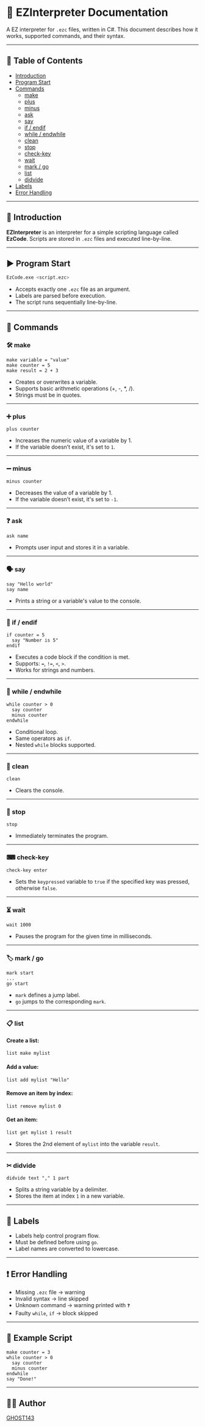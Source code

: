 # 📘 EZInterpreter Documentation

A EZ interpreter for `.ezc` files, written in C#. This document describes how it works, supported commands, and their syntax.

---

## 📁 Table of Contents

- [Introduction](#introduction)
- [Program Start](#program-start)
- [Commands](#commands)
  - [make](#make)
  - [plus](#plus)
  - [minus](#minus)
  - [ask](#ask)
  - [say](#say)
  - [if / endif](#-if--endif)
  - [while / endwhile](#while--endwhile)
  - [clean](#clean)
  - [stop](#stop)
  - [check-key](#check-key)
  - [wait](#wait)
  - [mark / go](#mark--go)
  - [list](#list)
  - [didvide](#didvide)
- [Labels](#labels)
- [Error Handling](#error-handling)

---

## 🧭 Introduction

**EZInterpreter** is an interpreter for a simple scripting language called **EzCode**. Scripts are stored in `.ezc` files and executed line-by-line.

---

## ▶ Program Start

```bash
EzCode.exe <script.ezc>
```

- Accepts exactly one `.ezc` file as an argument.
- Labels are parsed before execution.
- The script runs sequentially line-by-line.

---

## 🧩 Commands

### 🛠️ make

```ezc
make variable = "value"
make counter = 5
make result = 2 + 3
```

- Creates or overwrites a variable.
- Supports basic arithmetic operations (+, -, *, /).
- Strings must be in quotes.

---

### ➕ plus

```ezc
plus counter
```

- Increases the numeric value of a variable by 1.
- If the variable doesn’t exist, it's set to `1`.

---

### ➖ minus

```ezc
minus counter
```

- Decreases the value of a variable by 1.
- If the variable doesn’t exist, it's set to `-1`.

---

### ❓ ask

```ezc
ask name
```

- Prompts user input and stores it in a variable.

---

### 🗣 say

```ezc
say "Hello world"
say name
```

- Prints a string or a variable's value to the console.

---

### 🔀 if / endif

```ezc
if counter = 5
  say "Number is 5"
endif
```

- Executes a code block if the condition is met.
- Supports: `=`, `!=`, `<`, `>`.
- Works for strings and numbers.

---

### 🔁 while / endwhile

```ezc
while counter > 0
  say counter
  minus counter
endwhile
```

- Conditional loop.
- Same operators as `if`.
- Nested `while` blocks supported.

---

### 🧼 clean

```ezc
clean
```

- Clears the console.

---

### 🛑 stop

```ezc
stop
```

- Immediately terminates the program.

---

### ⌨ check-key

```ezc
check-key enter
```

- Sets the `keypressed` variable to `true` if the specified key was pressed, otherwise `false`.

---

### ⏳ wait

```ezc
wait 1000
```

- Pauses the program for the given time in milliseconds.

---

### 🏷 mark / go

```ezc
mark start
...
go start
```

- `mark` defines a jump label.
- `go` jumps to the corresponding `mark`.

---

### 📋 list

#### Create a list:

```ezc
list make mylist
```

#### Add a value:

```ezc
list add mylist "Hello"
```

#### Remove an item by index:

```ezc
list remove mylist 0
```

#### Get an item:

```ezc
list get mylist 1 result
```

- Stores the 2nd element of `mylist` into the variable `result`.

---

### ✂ didvide

```ezc
didvide text "," 1 part
```

- Splits a string variable by a delimiter.
- Stores the item at index `1` in a new variable.

---

## 🧭 Labels

- Labels help control program flow.
- Must be defined before using `go`.
- Label names are converted to lowercase.

---

## ❗ Error Handling

- Missing `.ezc` file → warning
- Invalid syntax → line skipped
- Unknown command → warning printed with `❓`
- Faulty `while`, `if` → block skipped

---

## 📝 Example Script

```ezc
make counter = 3
while counter > 0
  say counter
  minus counter
endwhile
say "Done!"
```

---

## 👨‍💻 Author

[GHOST143](https://ghost143.de)
